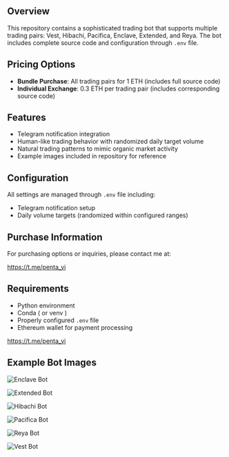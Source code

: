 ## Overview
This repository contains a sophisticated trading bot that supports multiple trading pairs: Vest, Hibachi, Pacifica, Enclave, Extended, and Reya. The bot includes complete source code and configuration through `.env` file.

## Pricing Options
- **Bundle Purchase**: All trading pairs for 1 ETH (includes full source code)
- **Individual Exchange**: 0.3 ETH per trading pair (includes corresponding source code)

## Features
- Telegram notification integration
- Human-like trading behavior with randomized daily target volume
- Natural trading patterns to mimic organic market activity
- Example images included in repository for reference

## Configuration
All settings are managed through `.env` file including:
- Telegram notification setup
- Daily volume targets (randomized within configured ranges)

## Purchase Information
For purchasing options or inquiries, please contact me at: 

https://t.me/penta_vi

## Requirements
- Python environment 
- Conda ( or venv )
- Properly configured `.env` file
- Ethereum wallet for payment processing

https://t.me/penta_vi

## Example Bot Images

![Enclave Bot](https://raw.githubusercontent.com/Wajihuji/Volume-Generator-Perp-Dex-EVM-SOL-/main/Enclave_Bot.png)

![Extended Bot](https://raw.githubusercontent.com/Wajihuji/Volume-Generator-Perp-Dex-EVM-SOL-/main/Extended_Bot.png)

![Hibachi Bot](https://raw.githubusercontent.com/Wajihuji/Volume-Generator-Perp-Dex-EVM-SOL-/main/Hibachi_Bot.png)

![Pacifica Bot](https://raw.githubusercontent.com/Wajihuji/Volume-Generator-Perp-Dex-EVM-SOL-/main/Pacifica_Bot.png)

![Reya Bot](https://raw.githubusercontent.com/Wajihuji/Volume-Generator-Perp-Dex-EVM-SOL-/main/REYA_Bot.png)

![Vest Bot](https://raw.githubusercontent.com/Wajihuji/Volume-Generator-Perp-Dex-EVM-SOL-/main/VEST_Bot.png)
